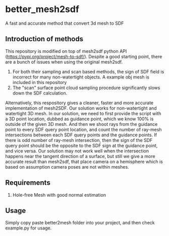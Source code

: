 # better_mesh2sdf
A fast and accurate method that convert 3d mesh to SDF

## Introduction of methods
This repository is modified on top of mesh2sdf python API (https://pypi.org/project/mesh-to-sdf/). Despite a good starting point, there are a bunch of issues when using the original mesh2sdf. 

1. For both their sampling and scan based methods, the sign of SDF field is incorrect for many non-watertight objects. A example obj mesh is included in this repository
2. The "scan" surface point cloud sampling procedure significantly slows down the SDF calculation. 

Alternatively, this respository gives a cleaner, faster and more accurate implementation of mesh2SDF. Our solution works for non-watertight and watertight 3D mesh. 
In our solution, we need to first provide the script with a 3D point location, dubbed as guidance point, which we know 100% is outside of the given 3D mesh. And then we shoot rays from the guidance point 
to every SDF query point location, and count the number of ray-mesh intersections between each SDF query points and the guidance points. If there is odd number of ray-mesh intersection, then the sign of the SDF query point should be the opposite to the SDF sign at the guidance point, and vice versa. Our solution may not work well when the intersection happens near the tangent direction of a surface, but still we give a more accurate result than mesh2sdf, that place camera on a hemisphere which is based on assumption camera poses are not within meshes. 


## Requirements
1. Hole-free Mesh with good normal estimation 


## Usage
Simply copy paste better2mesh folder into your project, and then check example.py for usage.
